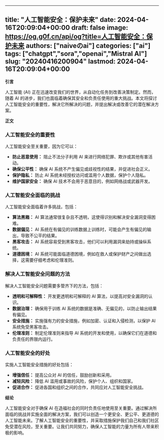 
---
title: "人工智能安全：保护未来"
date: 2024-04-16T20:09:04+00:00
draft: false
image: https://og.g0f.cn/api/og?title=人工智能安全：保护未来
authors: ["naiveのai"]
categories: ["ai"]
tags: ["chatgpt","sora","openai","Mistral AI"]
slug: "20240416200904"
lastmod: 2024-04-16T20:09:04+00:00
---
**引言**

人工智能 (AI) 正在迅速改变我们的世界，从自动化任务到改善决策制定。然而，随着 AI 的进步，我们也面临着确保其安全和负责任使用的重大挑战。本文将探讨人工智能安全的重要性，解决它所解决的问题，并提出解决或改善它的潜在解决方案。

**正文**

### 人工智能安全的重要性

人工智能安全至关重要，因为它可以：

- **防止恶意使用：** 阻止不法分子利用 AI 来进行网络犯罪、欺诈或其他有害活动。
- **确保公平性：** 确保 AI 系统不产生偏见或歧视性的结果，并促进社会正义。
- **保护隐私：** 防止 AI 系统未经授权访问或滥用个人数据，保护个人隐私。
- **维护国家安全：** 确保 AI 技术不会用于恶意目的，例如网络战或武器开发。

### 人工智能安全面临的挑战

人工智能安全面临着许多挑战，包括：

- **算法黑箱：** AI 算法通常很复杂且不透明，这使得识别和解决安全漏洞变得困难。
- **数据偏见：** AI 系统在有偏见的训练数据上训练时，可能会产生有偏见的输出，导致不公平的结果。
- **黑客攻击：** AI 系统容易受到黑客攻击，他们可以利用漏洞来劫持或操纵系统。
- **道德困境：** AI 系统可能面临道德困境，例如在救人或保护财产之间做出选择，这需要仔细考虑和伦理准则。

### 解决人工智能安全问题的方法

解决人工智能安全问题需要多管齐下的方法，包括：

- **透明和可解释性：** 开发更透明和可解释的 AI 算法，以提高对安全漏洞的认识。
- **数据治理：** 确保用于训练 AI 系统的数据是准确、无偏见的，以防止输出结果有偏见。
- **安全措施：** 实施强有力的安全措施，例如加密、认证和入侵检测，以保护 AI 系统免受黑客攻击。
- **伦理准则：** 制定伦理准则来指导 AI 系统的开发和使用，以确保它们在道德和负责任的界限内运行。

### 人工智能安全的好处

实施人工智能安全措施的好处包括：

- **增强信任：** 提高公众对 AI 的信任，鼓励创新和采用。
- **减轻风险：** 降低 AI 滥用或事故的风险，保护个人、组织和国家。
- **促进合作：** 促进各国和组织之间的合作，共同应对人工智能安全挑战。

**结论**

人工智能安全对于确保 AI 在造福社会的同时负责任地使用至关重要。通过解决所面临的挑战并实施全面的解决方案，我们可以创造一个更安全、更公平、更道德的人工智能未来。了解人工智能安全的重要性，并采取措施保护我们自己和我们社区免受潜在风险，至关重要。让我们共同努力，确保人工智能的力量为所有人带来积极的影响。